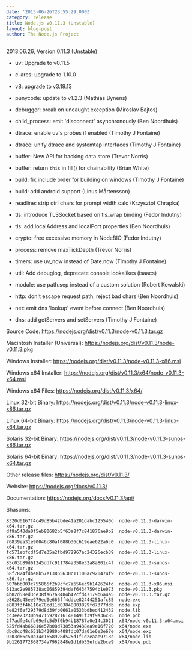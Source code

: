 ```yaml
---
date: '2013-06-26T23:55:29.000Z'
category: release
title: Node.js v0.11.3 (Unstable)
layout: blog-post
author: The Node.js Project
---
```


2013.06.26, Version 0.11.3 (Unstable)

- uv: Upgrade to v0.11.5

- c-ares: upgrade to 1.10.0

- v8: upgrade to v3.19.13

- punycode: update to v1.2.3 (Mathias Bynens)

- debugger: break on uncaught exception (Miroslav Bajtos)

- child_process: emit 'disconnect' asynchronously (Ben Noordhuis)

- dtrace: enable uv's probes if enabled (Timothy J Fontaine)

- dtrace: unify dtrace and systemtap interfaces (Timothy J Fontaine)

- buffer: New API for backing data store (Trevor Norris)

- buffer: return `this` in fill() for chainability (Brian White)

- build: fix include order for building on windows (Timothy J Fontaine)

- build: add android support (Linus Mårtensson)

- readline: strip ctrl chars for prompt width calc (Krzysztof Chrapka)

- tls: introduce TLSSocket based on tls_wrap binding (Fedor Indutny)

- tls: add localAddress and localPort properties (Ben Noordhuis)

- crypto: free excessive memory in NodeBIO (Fedor Indutny)

- process: remove maxTickDepth (Trevor Norris)

- timers: use uv_now instead of Date.now (Timothy J Fontaine)

- util: Add debuglog, deprecate console lookalikes (isaacs)

- module: use path.sep instead of a custom solution (Robert Kowalski)

- http: don't escape request path, reject bad chars (Ben Noordhuis)

- net: emit dns 'lookup' event before connect (Ben Noordhuis)

- dns: add getServers and setServers (Timothy J Fontaine)

Source Code: https://nodejs.org/dist/v0.11.3/node-v0.11.3.tar.gz

Macintosh Installer (Universal): https://nodejs.org/dist/v0.11.3/node-v0.11.3.pkg

Windows Installer: https://nodejs.org/dist/v0.11.3/node-v0.11.3-x86.msi

Windows x64 Installer: https://nodejs.org/dist/v0.11.3/x64/node-v0.11.3-x64.msi

Windows x64 Files: https://nodejs.org/dist/v0.11.3/x64/

Linux 32-bit Binary: https://nodejs.org/dist/v0.11.3/node-v0.11.3-linux-x86.tar.gz

Linux 64-bit Binary: https://nodejs.org/dist/v0.11.3/node-v0.11.3-linux-x64.tar.gz

Solaris 32-bit Binary: https://nodejs.org/dist/v0.11.3/node-v0.11.3-sunos-x86.tar.gz

Solaris 64-bit Binary: https://nodejs.org/dist/v0.11.3/node-v0.11.3-sunos-x64.tar.gz

Other release files: https://nodejs.org/dist/v0.11.3/

Website: https://nodejs.org/docs/v0.11.3/

Documentation: https://nodejs.org/docs/v0.11.3/api/

Shasums:

```
8320d6167f4c49d85b42bde41a201dabc125540d  node-v0.11.3-darwin-x64.tar.gz
df9a540da0f5eb80682b5f63a8f7c841876ae9b2  node-v0.11.3-darwin-x86.tar.gz
76839ea31e90046c80af088b36c619eae622a6c0  node-v0.11.3-linux-x64.tar.gz
fd571ebfcdf5d7e35a2fbd972967ac24326ecb39  node-v0.11.3-linux-x86.tar.gz
85c03b89d61245ddfc911784a358e32a8a801c4f  node-v0.11.3-sunos-x64.tar.gz
58f7824fdbe8b57e13865630c11100ac920474f9  node-v0.11.3-sunos-x86.tar.gz
507bbb003c755865f2b9cfc7a656ec9b142624fd  node-v0.11.3-x86.msi
613ac2e985738ac06859394daf64347594b1e073  node-v0.11.3.pkg
4b82d58ed3ce38fa67a8484b42cfd47179b6a4a5  node-v0.11.3.tar.gz
e8628e45ee979ed0e666ff4ddce82444251afc85  node.exe
e883f3f4b110e78cd11d03848003829fd7377ddb  node.exp
5e82f6ef29379d8d39fb0661a0533bdbed412432  node.lib
cc3ee23230b947159282161481491f39f9a36c85  node.pdb
2f7adfe4cfb69efc5d9f0b94b18787a0e14c3021  x64/node-v0.11.3-x64.msi
625fd4ab66816e57b08d73853a9438ea9e16f720  x64/node.exe
dbc8cc48c651b342980b408fdc07da01e6e3e67e  x64/node.exp
9203d66c50a34c1658928d525d1f1d2eaae9718c  x64/node.lib
9b1261772868734a7962848e1d1db55efde2bce9  x64/node.pdb
```
